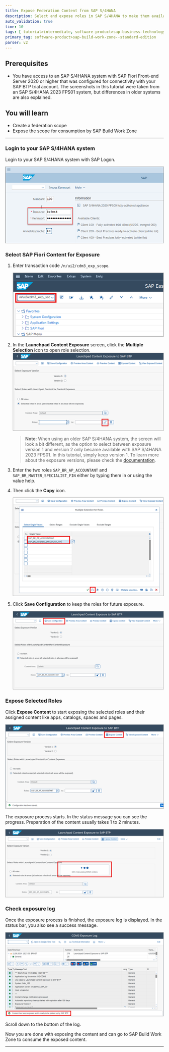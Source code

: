 ```yaml
---
title: Expose Federation Content from SAP S/4HANA
description: Select and expose roles in SAP S/4HANA to make them available with their assigned apps, groups, catalogs, and spaces in SAP Build Work Zone.
auto_validation: true
time: 10
tags: [ tutorial>intermediate, software-product>sap-business-technology-platform, software-product>sap-s-4hana, software-product>sap-fiori, software-product>sap-launchpad-service, software-product>sap-build-work-zone--standard-edition, software-product>sap-build-work-zone--advanced-edition]
primary_tag: software-product>sap-build-work-zone--standard-edition
parser: v2
---
```


## Prerequisites
 - You have access to an SAP S/4HANA system with SAP Fiori Front-end Server 2020 or higher that was configured for connectivity with your SAP BTP trial account. The screenshots in this tutorial were taken from an SAP S/4HANA 2023 FPS01 system, but differences in older systems are also explained. 


## You will learn
  - Create a federation scope
  - Expose the scope for consumption by SAP Build Work Zone

---

### Login to your SAP S/4HANA system

Login to your SAP S/4HANA system with SAP Logon. 

![Login to SAP S/4HANA](1-s4-login.png)



### Select SAP Fiori Content for Exposure

1. Enter transaction code ``/n/ui2/cdm3_exp_scope``.

    ![Enter transaction](2a-s4-enter-transaction.png)

2. In the **Launchpad Content Exposure** screen, click the  **Multiple Selection** icon to open role selection.
    ![Select roles](3c-s42023fps01.png)



    > **Note**: When using an older SAP S/4HANA system, the screen will look a bit different, as the option to select between exposure version 1 and version 2 only became available with SAP S/4HANA 2023 FPS01. In this tutorial, simply keep version 1. To learn more about the exposure versions, please check the [documentation](https://help.sap.com/docs/build-work-zone-standard-edition/sap-build-work-zone-standard-edition/federation-of-remote-content-providers).


3. Enter the two roles ``SAP_BR_AP_ACCOUNTANT`` and ``SAP_BR_MASTER_SPECIALIST_FIN`` either by typing them in or using the value help.

2. Then click the **Copy** icon.

    ![Multi select screen](4b-s4-select-roles.png)

3. Click  **Save Configuration** to keep the roles for future exposure.

    ![Save selected roles](5a-s4-save-roles.png)



### Expose Selected Roles

Click **Expose Content** to start exposing the selected roles and their assigned content like apps, catalogs, spaces and pages.

![Expose](6a-s4-expose.png)

The exposure process starts. In the status message you can see the progress. Preparation of the content usually takes 1 to 2 minutes.

![Status Reading catalogs](7b-s4-status.png)




### Check exposure log

Once the exposure process is finished, the exposure log is displayed. In the status bar, you also see a success message.

![Exposure log](8b-s4-success.png)

   Scroll down to the bottom of the log.

Now you are done with exposing the content and can go to SAP Build Work Zone to consume the exposed content.





---
